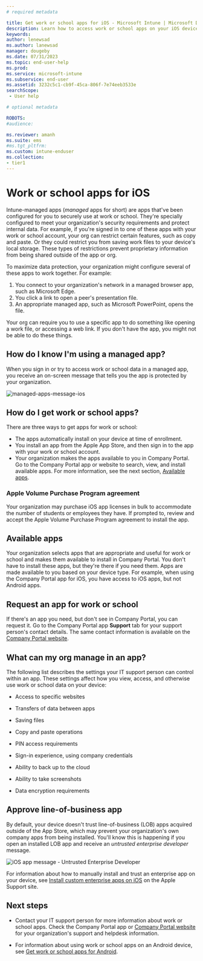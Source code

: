 ```yaml
---
# required metadata

title: Get work or school apps for iOS - Microsoft Intune | Microsoft Docs
description: Learn how to access work or school apps on your iOS device. 
keywords:
author: lenewsad
ms.author: lanewsad
manager: dougeby
ms.date: 07/31/2023
ms.topic: end-user-help
ms.prod:
ms.service: microsoft-intune
ms.subservice: end-user
ms.assetid: 3232c5c1-cb9f-45ca-806f-7e74eeb3533e
searchScope:
 - User help

# optional metadata

ROBOTS:  
#audience:

ms.reviewer: amanh
ms.suite: ems
#ms.tgt_pltfrm:
ms.custom: intune-enduser
ms.collection:
- tier1
---
```


# Work or school apps for iOS
Intune-managed apps (*managed* apps for short) are apps that've been configured for you to securely use at work or school. They're specially configured to meet your organization's security requirements and protect internal data. For example, if you're signed in to one of these apps with your work or school account, your org can restrict certain features, such as copy and paste. Or they could restrict you from saving work files to your device's local storage. These types of restrictions prevent proprietary information from being shared outside of the app or org. 

To maximize data protection, your organization might configure several of these apps to work together. For example:  
1. You connect to your organization's network in a managed browser app, such as Microsoft Edge.  
2. You click a link to open a peer's presentation file.  
3. An appropriate managed app, such as Microsoft PowerPoint, opens the file.  

Your org can require you to use a specific app to do something like opening a work file, or accessing a web link. If you don't have the app, you might not be able to do these things. 

## How do I know I'm using a managed app?  
When you sign in or try to access work or school data in a managed app, you receive an on-screen message that tells you the app is protected by your organization.   

![managed-apps-message-ios](./media/managed-apps-message.png)  

## How do I get work or school apps?  

There are three ways to get apps for work or school:   
* The apps automatically install on your device at time of enrollment.  
* You install an app from the Apple App Store, and then sign in to the app with your work or school account.    
* Your organization makes the apps available to you in Company Portal. Go to the Company Portal app or website to search, view, and install available apps. For more information, see the next section, [Available apps](#available-apps).  

### Apple Volume Purchase Program agreement  
Your organization may purchase iOS app licenses in bulk to accommodate the number of students or employees they have. If prompted to, review and accept the Apple Volume Purchase Program agreement to install the app. 

## Available apps   
 Your organization selects apps that are appropriate and useful for work or school and makes them available to install in Company Portal. You don't have to install these apps, but they're there if you need them. Apps are made available to you based on your device type. For example, when using the Company Portal app for iOS, you have access to iOS apps, but not Android apps.   

## Request an app for work or school   
 If there's an app you need, but don't see in Company Portal, you can request it. Go to the Company Portal app **Support** tab for your support person's contact details. The same contact information is available on the [Company Portal website](https://go.microsoft.com/fwlink/?linkid=2010980).   

## What can my org manage in an app?  
The following list describes the settings your IT support person can control within an app. These settings affect how you view, access, and otherwise use work or school data on your device:  

- Access to specific websites

- Transfers of data between apps

- Saving files

- Copy and paste operations

- PIN access requirements

- Sign-in experience, using company credentials  

- Ability to back up to the cloud

- Ability to take screenshots

- Data encryption requirements  

## Approve line-of-business app   
 By default, your device doesn't trust line-of-business (LOB) apps acquired outside of the App Store, which may prevent your organization's own company apps from being installed. You'll know this is happening if you open an installed LOB app and receive an *untrusted enterprise developer* message. 

![iOS app message - Untrusted Enterprise Developer](../fundamentals/media/end-user-company-portal-messages/end-user-company-portal-messages-01.png)  

For information about how to manually install and trust an enterprise app on your device, see [Install custom enterprise apps on iOS](https://support.apple.com/en-us/HT204460) on the Apple Support site.  

## Next steps  

* Contact your IT support person for more information about work or school apps. Check the Company Portal app or [Company Portal website](https://go.microsoft.com/fwlink/?linkid=2010980) for your organization's support and helpdesk information.   

* For information about using work or school apps on an Android device, see [Get work or school apps for Android](use-managed-apps-on-your-device-android.md).  
